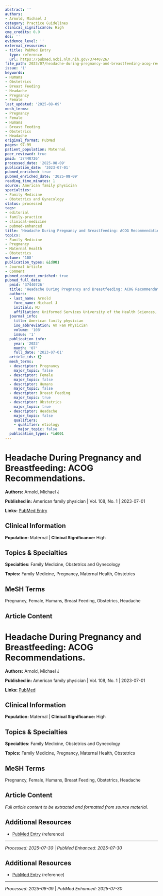 ```yaml
---
abstract: ''
authors:
- Arnold, Michael J
category: Practice Guidelines
clinical_significance: High
cme_credits: 0.0
doi: ''
evidence_level: ''
external_resources:
- title: PubMed Entry
  type: reference
  url: https://pubmed.ncbi.nlm.nih.gov/37440726/
file_path: 2023/07/headache-during-pregnancy-and-breastfeeding-acog-recommendat.md
issue: '1'
keywords:
- Humans
- Obstetrics
- Breast Feeding
- Headache
- Pregnancy
- Female
last_updated: '2025-08-09'
mesh_terms:
- Pregnancy
- Female
- Humans
- Breast Feeding
- Obstetrics
- Headache
original_format: PubMed
pages: 97-99
patient_population: Maternal
peer_reviewed: true
pmid: '37440726'
processed_date: '2025-08-09'
publication_date: '2023-07-01'
pubmed_enriched: true
pubmed_enriched_date: '2025-08-09'
reading_time_minutes: 1
source: American family physician
specialties:
- Family Medicine
- Obstetrics and Gynecology
status: processed
tags:
- editorial
- family-practice
- clinical-medicine
- pubmed-enhanced
title: 'Headache During Pregnancy and Breastfeeding: ACOG Recommendations.'
topics:
- Family Medicine
- Pregnancy
- Maternal Health
- Obstetrics
volume: '108'
publication_types: &id001
- Journal Article
- Comment
pubmed_content_enriched: true
pubmed_full_data:
  pmid: '37440726'
  title: 'Headache During Pregnancy and Breastfeeding: ACOG Recommendations.'
  authors:
  - last_name: Arnold
    fore_name: Michael J
    initials: MJ
    affiliation: Uniformed Services University of the Health Sciences, Bethesda, Md.
  journal_info:
    title: American family physician
    iso_abbreviation: Am Fam Physician
    volume: '108'
    issue: '1'
  publication_info:
    year: '2023'
    month: '07'
    full_date: '2023-07-01'
  article_ids: {}
  mesh_terms:
  - descriptor: Pregnancy
    major_topic: false
  - descriptor: Female
    major_topic: false
  - descriptor: Humans
    major_topic: false
  - descriptor: Breast Feeding
    major_topic: true
  - descriptor: Obstetrics
    major_topic: true
  - descriptor: Headache
    major_topic: false
    qualifiers:
    - qualifier: etiology
      major_topic: false
  publication_types: *id001
---
```


# Headache During Pregnancy and Breastfeeding: ACOG Recommendations.

**Authors:** Arnold, Michael J

**Published in:** American family physician | Vol. 108, No. 1 | 2023-07-01

**Links:** [PubMed Entry](https://pubmed.ncbi.nlm.nih.gov/37440726/)

## Clinical Information

**Population:** Maternal | **Clinical Significance:** High

## Topics & Specialties

**Specialties:** Family Medicine, Obstetrics and Gynecology

**Topics:** Family Medicine, Pregnancy, Maternal Health, Obstetrics

## MeSH Terms

Pregnancy, Female, Humans, Breast Feeding, Obstetrics, Headache

## Article Content

# Headache During Pregnancy and Breastfeeding: ACOG Recommendations.

**Authors:** Arnold, Michael J

**Published in:** American family physician | Vol. 108, No. 1 | 2023-07-01

**Links:** [PubMed](https://pubmed.ncbi.nlm.nih.gov/37440726/)

## Clinical Information

**Population:** Maternal | **Clinical Significance:** High

## Topics & Specialties

**Specialties:** Family Medicine, Obstetrics and Gynecology

**Topics:** Family Medicine, Pregnancy, Maternal Health, Obstetrics

## MeSH Terms

Pregnancy, Female, Humans, Breast Feeding, Obstetrics, Headache

## Article Content

*Full article content to be extracted and formatted from source material.*

## Additional Resources

- [PubMed Entry](https://pubmed.ncbi.nlm.nih.gov/37440726/) (reference)

---

*Processed: 2025-07-30* | *PubMed Enhanced: 2025-07-30*

## Additional Resources

- [PubMed Entry](https://pubmed.ncbi.nlm.nih.gov/37440726/) (reference)

---

*Processed: 2025-08-09* | *PubMed Enhanced: 2025-07-30*
